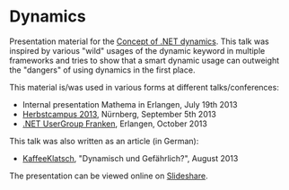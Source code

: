 # Dynamics

Presentation material for the [Concept of .NET dynamics](). This talk was inspired by various "wild" usages of the dynamic keyword in multiple frameworks and tries to show that a smart dynamic usage can outweight the "dangers" of using dynamics in the first place.

This material is/was used in various forms at different talks/conferences:

* Internal presentation Mathema in Erlangen, July 19th 2013
* [Herbstcampus 2013](www.herbstcampus.de), Nürnberg, September 5th 2013
* [.NET UserGroup Franken](www.dodnedder.de), Erlangen, October 2013

This talk was also written as an article (in German):

* [KaffeeKlatsch](http://www.bookware.de/kaffeeklatsch/archiv/KaffeeKlatsch-2013-08.pdf), "Dynamisch und Gefährlich?", August 2013

The presentation can be viewed online on [Slideshare](http://www.slideshare.net/TimBourguignon/c-dynamics-in-the-wild).